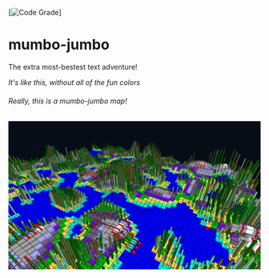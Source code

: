 
[![Code Grade](<https://www.code-inspector.com/project/10646/score/svg>)]
# mumbo-jumbo
The extra most-bestest text adventure!
   
  
*It's like this, without all of the fun colors*
###### Really, this is a mumbo-jumbo map!
![Mumbo-Jumbo Map Visualization](https://raw.githubusercontent.com/elsell/mumbo-jumbo/master/readmeRes/coverImage.png)
